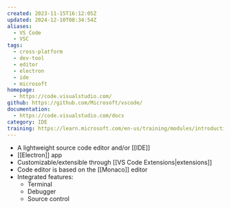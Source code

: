 ```yaml
---
created: 2023-11-15T16:12:05Z
updated: 2024-12-10T08:34:54Z
aliases:
  - VS Code
  - VSC
tags:
  - cross-platform
  - dev-tool
  - editor
  - electron
  - ide
  - microsoft
homepage:
  - https://code.visualstudio.com/
github: https://github.com/Microsoft/vscode/
documentation:
  - https://code.visualstudio.com/docs
category: IDE
training: https://learn.microsoft.com/en-us/training/modules/introduction-to-visual-studio-code/
---
```

- A lightweight source code editor and/or [[IDE]]
- [[Electron]] app
- Customizable/extensible through [[VS Code Extensions|extensions]]
- Code editor is based on the [[Monaco]] editor
- Integrated features:
	- Terminal
	- Debugger
	- Source control